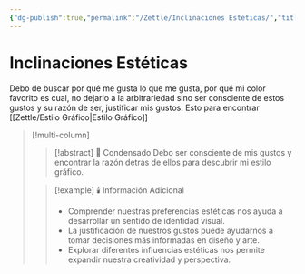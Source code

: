 ```yaml
---
{"dg-publish":true,"permalink":"/Zettle/Inclinaciones Estéticas/","title":"Inclinaciones Estéticas","tags":["Idea,"],"noteIcon":"","created":"2023-04-26T10:15:58.768-05:00","updated":"2023-08-26T20:27:28.231-05:00"}
---
```



# Inclinaciones Estéticas

Debo de buscar por qué me gusta lo que me gusta, por qué mi color favorito es cual, no dejarlo a la arbitrariedad sino ser consciente de estos gustos y su razón de ser, justificar mis gustos. Esto para encontrar [[Zettle/Estilo Gráfico\|Estilo Gráfico]]



> [!multi-column]
> 
> > [!abstract] 📖 Condensado
> > Debo ser consciente de mis gustos y encontrar la razón detrás de ellos para descubrir mi estilo gráfico.
>
> > [!example] 🕯️ Información Adicional
> > - Comprender nuestras preferencias estéticas nos ayuda a desarrollar un sentido de identidad visual.
> > - La justificación de nuestros gustos puede ayudarnos a tomar decisiones más informadas en diseño y arte.
> > - Explorar diferentes influencias estéticas nos permite expandir nuestra creatividad y perspectiva.